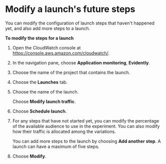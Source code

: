 # Modify a launch's future steps<a name="CloudWatch-Evidently-modifylaunchsteps"></a>

You can modify the configuration of launch steps that haven't happened yet, and also add more steps to a launch\.

**To modify the steps for a launch**

1. Open the CloudWatch console at [https://console\.aws\.amazon\.com/cloudwatch/](https://console.aws.amazon.com/cloudwatch/)\.

1. In the navigation pane, choose **Application monitoring**, **Evidently**\.

1. Choose the name of the project that contains the launch\.

1. Choose the **Launches** tab\.

1. Choose the name of the launch\.

   Choose **Modify launch traffic**\.

1. Choose **Schedule launch**\.

1. For any steps that have not started yet, you can modify the percentage of the available audience to use in the experiment\. You can also modify how their traffic is allocated among the variations\.

   You can add more steps to the launch by choosing **Add another step**\. A launch can have a maximum of five steps\.

1. Choose **Modify**\.